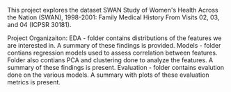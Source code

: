 This project explores the dataset SWAN Study of Women's Health Across the Nation (SWAN), 1998-2001: Family Medical History From Visits 02, 03, and 04 (ICPSR 30181). 

Project Organizaiton:
EDA - folder contains distributions of the features we are interested in. A summary of these findings is provided. 
Models - folder contians regression models used to assess correlation between features. Folder also contians PCA and clustering done to analyze the features. A summary of these findings is present.
Evaluation - folder contains evalution done on the various models. A summary with plots of these evaluation metrics is present. 
